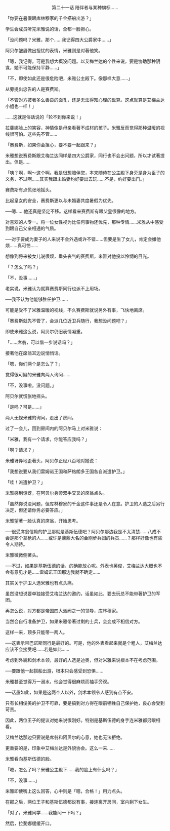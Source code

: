 <p align="center">第二十一话 陪伴者与某种旗标……</p>

「你要在暑假跟库林穆家的千金搭船出游？」

学生会成员听完米雅说的话，全都一脸担心。

「没问题吗？米雅，那个……我记得四大公爵家中……」

阿贝尔皱眉做出担忧的表情，米雅则是对著他笑。

「嗯，我记得。可是我想大概没问题。以艾梅兰达的个性来说，要是协助那种阴谋，她不可能保持平静……」

「不，即使如此还是很危险吧，米雅公主殿下。像那样大意……」

从旁提出忠告的人是赛费斯。

「不管对方披著多么善良的面孔，还是无法得知心理的盘算。这点就算是艾梅兰达小姐也一样！」

……这就是俗话说的「轮不到你来说！」

拉斐娜脸上的笑容，神情像是母亲看著不成材的孩子。米雅反而觉得那种温暖的视线很可怕。这些先不管……

「赛费斯，如果你会担心，要不要一起跟来？」

米雅想说赛费斯跟艾梅兰达同样是四大公爵家，同行也不会出问题，所以才试著提出。但是……

「咦？啊，啊～这个啊。我是很想陪伴您，本来随侍在公主殿下身旁是身为臣子的义务，不过啊……其实我跟未婚妻约好要出去玩……不是，约好要出门。」

赛费斯有点慌张地摇头。

比起皇女的安全，赛费斯更以与未婚妻共度暑假为优先。

──嗯……他还真是坚定不移。这样看来赛费斯有跟父皇很像的地方。

对喜欢的人专一。将一位女性视为比任何事物还优先，那种专情……米雅从中感受到跟自己父亲相通的气质。

──对于要成为妻子的人来说不会外遇或许不错……但要是生了女儿，肯定会嫌他烦……真可怜……

想像到将来被女儿说很烦，垂头丧气的赛费斯，米雅对他投以怜悯的目光。

「？怎么了吗？」

「不，没事……」

老实说，米雅认为就算赛费斯同行也派不上用场。

──我不认为他能够胜任护卫……

可能是受不了米雅温暖的视线，不久赛费斯就说另外有事，飞快地离席。

「赛费斯就先不管了，会派几位近卫兵随行，我想没问题吧？」

即使米雅这么说，阿贝尔仍旧表情凝重。

「……席翁，可以借一步说话吗？」

接著他在席翁耳边说悄悄话。

「嗯，你们两个是怎么了？」

觉得很可疑的米雅向两人询问……

「不，没事啦。没问题。」

阿贝尔就慌张地摇头。

「是吗？可是……」

两人无视米雅的询问，走出了房间。

过了一会儿，回到房间内的阿贝尔马上对米雅说：

「米雅，我有一个请求，你能答应我吗？」

「啊？请求？」

米雅讶异地歪著头，阿贝尔正经八百地对她说：

「我想说要从我们雷姆诺王国和萨格朗多王国各自派遣护卫。」

「哇！派遣护卫？」

米雅感到惊讶，在阿贝尔身旁双手交叉的席翁点头。

「虽然你说没问题，但库林穆家的千金这件事还是令人在意。护卫的人选之后另行决定，但还请你务必要答应。」

米雅望著一脸认真的席翁，开始思考。

──很受席翁信赖的护卫那就是基斯伍德吧？阿贝尔那边我是不太清楚……八成不会是那个拿枪的人……或许是鼎鼎大名的金刚步兵团的兵员……？那样好像也有些令人期待。

米雅微微侧著头。

──不过，如果是基斯伍德的话，的确能放心呢。外表也英俊，艾梅兰达大概也不会有意见才是……雷姆诺王国那边我就不确定……

其实关于护卫人选米雅也有点头痛。

虽然没想说要单独接受艾梅兰达的邀约，话虽如此，要去玩总不能带著护卫的军团。

再怎么说，对方都是帝国四大派阀之一的领导，库林穆家。

当然会自行准备护卫，如果米雅带著过剩的士兵，会变成不相信对方。

这样一来，顶多只能带一两人。

──这表示带巴诺斯同行是最好的。可是，他的外表看起来就是个粗人，艾梅兰达应该不会接受吧……若是如此……

考虑到外貌和剑术本领，最好的人选是迪奥，但对米雅来说根本不在考虑范围。

──要跟他一起搭船出游，根本只会感受到恐惧……

米雅甚至觉得万一溺水，他会觉得很麻烦而袖手旁观。

──话虽如此，如果是这两个人以外，剑术本领令人感到有点不安。

只有长相俊美的护卫不可靠，要是搞到对方得在眼前牺牲自己保护她，良心会受到苛责。

因此，两位王子的提议对她来说很刚好。特别是基斯伍德的身手连米雅都另眼相看。

艾梅兰达那边只要说是席翁和阿贝尔的心意，她也无法拒绝。

更重要的是，印象中艾梅兰达是外貌协会。这么一来……

米雅看向基斯伍德的脸。

「嗯，怎么了吗？米雅公主殿下……我的脸上有什么吗？」

「不，没事……」

米雅即使嘴上这么回答，心中则是「嗯，合格！」用力点头。

在那之后，两位王子和基斯伍德都说有事，接连离开房间，室内剩下女生。

「对了，米雅同学……我能问一下吗？」

然后，拉斐娜缓缓开口。

